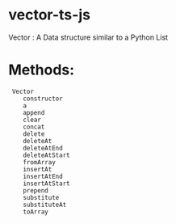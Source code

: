 # vector-ts-js
Vector : A Data structure similar to a Python List

# Methods:

     Vector
        constructor
        a
        append
        clear
        concat
        delete
        deleteAt
        deleteAtEnd
        deleteAtStart
        fromArray
        insertAt
        insertAtEnd
        insertAtStart
        prepend
        substitute
        substituteAt
        toArray
